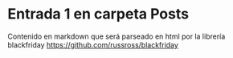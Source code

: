 # Entrada 1 en carpeta Posts

Contenido en markdown que será parseado en html por la librería blackfriday https://github.com/russross/blackfriday 

